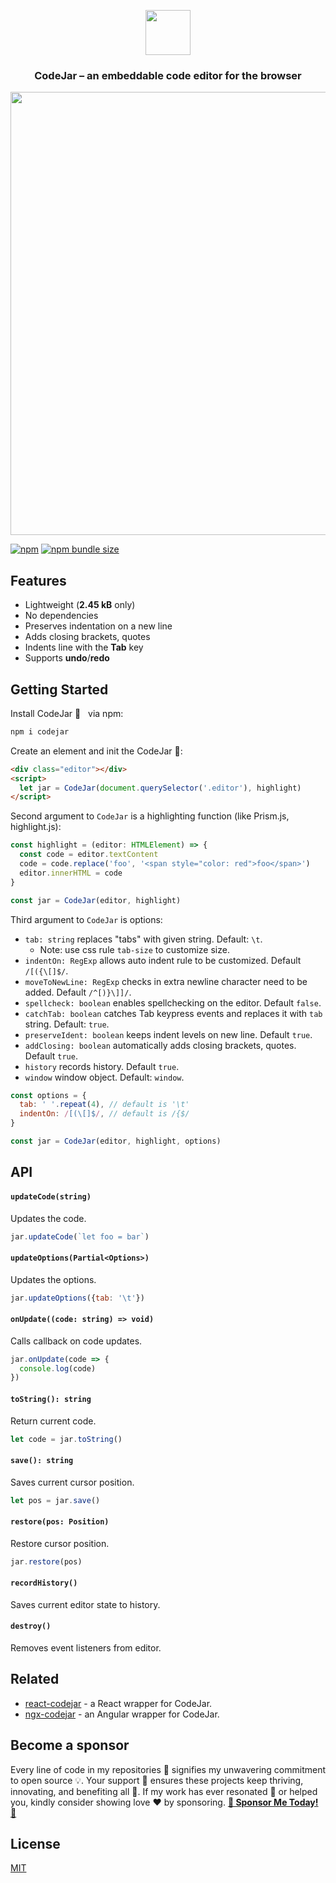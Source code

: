 <p align="center"><a href="https://medv.io/codejar/"><img src="https://medv.io/assets/codejar.svg" width="72"></a></p>
<h3 align="center">CodeJar – an embeddable code editor for the browser</h3>
<p align="center"><a href="https://medv.io/codejar/"><img src="https://medv.io/assets/codejar/screenshot.png" width="709"></a></p>

[![npm](https://img.shields.io/npm/v/codejar?color=brightgreen)](https://www.npmjs.com/package/codejar)
[![npm bundle size](https://img.shields.io/bundlephobia/minzip/codejar?label=size)](https://bundlephobia.com/result?p=codejar)

## Features

* Lightweight (**2.45 kB** only)
* No dependencies
* Preserves indentation on a new line
* Adds closing brackets, quotes
* Indents line with the **Tab** key
* Supports **undo**/**redo** 

## Getting Started

Install CodeJar 🍯 &nbsp; via npm:

```bash
npm i codejar
```

Create an element and init the CodeJar 🍯:

```html
<div class="editor"></div>
<script>
  let jar = CodeJar(document.querySelector('.editor'), highlight)
</script>
```

Second argument to `CodeJar` is a highlighting function (like Prism.js, highlight.js):

```ts
const highlight = (editor: HTMLElement) => {
  const code = editor.textContent
  code = code.replace('foo', '<span style="color: red">foo</span>')
  editor.innerHTML = code
}

const jar = CodeJar(editor, highlight)
```

Third argument to `CodeJar` is options:
  - `tab: string` replaces "tabs" with given string. Default: `\t`.
    - Note: use css rule `tab-size` to customize size.
  - `indentOn: RegExp` allows auto indent rule to be customized. Default `/[({\[]$/`.
  - `moveToNewLine: RegExp` checks in extra newline character need to be added. Default `/^[)}\]]/`.
  - `spellcheck: boolean` enables spellchecking on the editor. Default `false`.
  - `catchTab: boolean` catches Tab keypress events and replaces it with `tab` string. Default: `true`.
  - `preserveIdent: boolean` keeps indent levels on new line. Default `true`.
  - `addClosing: boolean` automatically adds closing brackets, quotes. Default `true`.
  - `history` records history. Default `true`.
  - `window` window object. Default: `window`.


```js
const options = {
  tab: ' '.repeat(4), // default is '\t'
  indentOn: /[(\[]$/, // default is /{$/
}

const jar = CodeJar(editor, highlight, options)
```

## API

#### `updateCode(string)`

Updates the code.

```js
jar.updateCode(`let foo = bar`)
```

#### `updateOptions(Partial<Options>)`

Updates the options.

```js
jar.updateOptions({tab: '\t'})
```


#### `onUpdate((code: string) => void)`

Calls callback on code updates.

```js
jar.onUpdate(code => {
  console.log(code)
})
```

#### `toString(): string`

Return current code.

```js
let code = jar.toString()
```

#### `save(): string`

Saves current cursor position.

```js
let pos = jar.save()
```

#### `restore(pos: Position)`

Restore cursor position.

```js
jar.restore(pos)
```

#### `recordHistory()`

Saves current editor state to history.

#### `destroy()`

Removes event listeners from editor.

## Related

* [react-codejar](https://github.com/guilhermelimak/react-codejar) - a React wrapper for CodeJar. 
* [ngx-codejar](https://github.com/julianpoemp/ngx-codejar) - an Angular wrapper for CodeJar. 

## Become a sponsor

Every line of code in my repositories 📖 signifies my unwavering commitment to open source 💡. Your support 🤝 ensures these projects keep thriving, innovating, and benefiting all 💼. If my work has ever resonated 🎵 or helped you, kindly consider showing love ❤️ by sponsoring. [**🚀 Sponsor Me Today! 🚀**](https://github.com/sponsors/antonmedv)

## License

[MIT](LICENSE)
